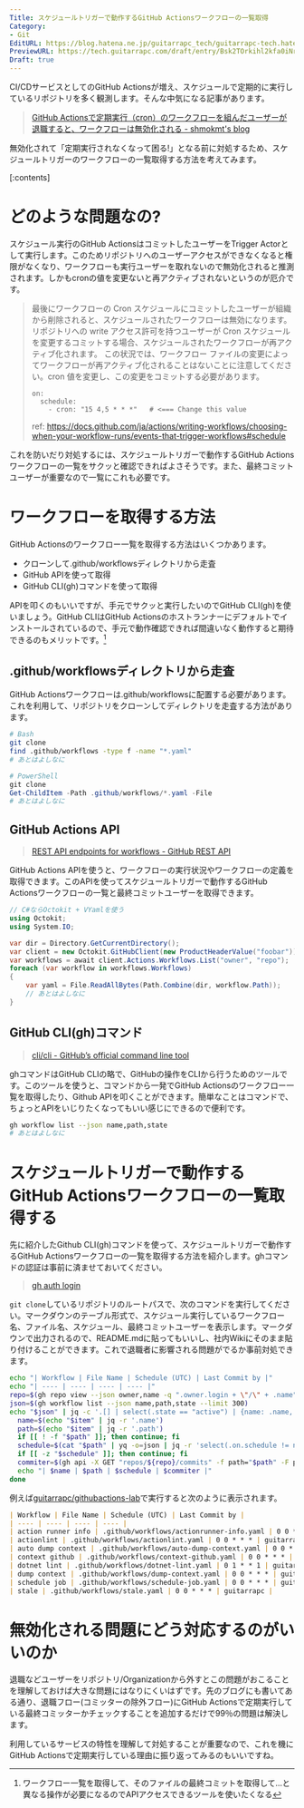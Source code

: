 ```yaml
---
Title: スケジュールトリガーで動作するGitHub Actionsワークフローの一覧取得
Category:
- Git
EditURL: https://blog.hatena.ne.jp/guitarrapc_tech/guitarrapc-tech.hatenablog.com/atom/entry/6802418398317954590
PreviewURL: https://tech.guitarrapc.com/draft/entry/Bsk2TOrkihl2kfa0iNr4wTjZdfc
Draft: true
---
```


CI/CDサービスとしてのGitHub Actionsが増え、スケジュールで定期的に実行しているリポジトリを多く観測します。そんな中気になる記事があります。

> [GitHub Actionsで定期実行（cron）のワークフローを組んだユーザーが退職すると、ワークフローは無効化される - shmokmt's blog](https://shmokmt.hatenablog.com/entry/2024/12/26/142250)

無効化されて「定期実行されなくなって困る!」となる前に対処するため、スケジュールトリガーのワークフローの一覧取得する方法を考えてみます。

[:contents]

# どのような問題なの?

スケジュール実行のGitHub ActionsはコミットしたユーザーをTrigger Actorとして実行します。このためリポジトリへのユーザーアクセスができなくなると権限がなくなり、ワークフローも実行ユーザーを取れないので無効化されると推測されます。しかもcronの値を変更ないと再アクティブされないというのが厄介です。

> 最後にワークフローの Cron スケジュールにコミットしたユーザーが組織から削除されると、スケジュールされたワークフローは無効になります。 リポジトリへの write アクセス許可を持つユーザーが Cron スケジュールを変更するコミットする場合、スケジュールされたワークフローが再アクティブ化されます。 この状況では、ワークフロー ファイルの変更によってワークフローが再アクティブ化されることはないことに注意してください。cron 値を変更し、この変更をコミットする必要があります。
>
> ```
> on:
>   schedule:
>     - cron: "15 4,5 * * *"   # <=== Change this value
> ```
> ref: https://docs.github.com/ja/actions/writing-workflows/choosing-when-your-workflow-runs/events-that-trigger-workflows#schedule

これを防いだり対処するには、スケジュールトリガーで動作するGitHub Actionsワークフローの一覧をサクッと確認できればよさそうです。また、最終コミットユーザーが重要なので一覧にこれも必要です。

# ワークフローを取得する方法

GitHub Actionsのワークフロー一覧を取得する方法はいくつかあります。

* クローンして.github/workflowsディレクトリから走査
* GitHub APIを使って取得
* GitHub CLI(gh)コマンドを使って取得

APIを叩くのもいいですが、手元でサクッと実行したいのでGitHub CLI(gh)を使いましょう。GitHub CLIはGitHub Actionsのホストランナーにデフォルトでインストールされているので、手元で動作確認できれば間違いなく動作すると期待できるのもメリットです。[^1]

## .github/workflowsディレクトリから走査

GitHub Actionsワークフローは.github/workflowsに配置する必要があります。これを利用して、リポジトリをクローンしてディレクトリを走査する方法があります。

```sh
# Bash
git clone
find .github/workflows -type f -name "*.yaml"
# あとはよしなに
```

```ps1
# PowerShell
git clone
Get-ChildItem -Path .github/workflows/*.yaml -File
# あとはよしなに
```

## GitHub Actions API

> [REST API endpoints for workflows - GitHub REST API](https://docs.github.com/en/rest/actions/workflows)

GitHub Actions APIを使うと、ワークフローの実行状況やワークフローの定義を取得できます。このAPIを使ってスケジュールトリガーで動作するGitHub Actionsワークフローの一覧と最終コミットユーザーを取得できます。

```cs
// C#ならOctokit + VYamlを使う
using Octokit;
using System.IO;

var dir = Directory.GetCurrentDirectory();
var client = new Octokit.GitHubClient(new ProductHeaderValue("foobar"));
var workflows = await client.Actions.Workflows.List("owner", "repo");
foreach (var workflow in workflows.Workflows)
{
    var yaml = File.ReadAllBytes(Path.Combine(dir, workflow.Path));
    // あとはよしなに
}
```

## GitHub CLI(gh)コマンド

> [cli/cli - GitHub’s official command line tool](https://github.com/cli/cli)

ghコマンドはGitHub CLIの略で、GitHubの操作をCLIから行うためのツールです。このツールを使うと、コマンドから一発でGitHub Actionsのワークフロー一覧を取得したり、Github APIを叩くことができます。簡単なことはコマンドで、ちょっとAPIをいじりたくなってもいい感じにできるので便利です。

```sh
gh workflow list --json name,path,state
# あとはよしなに
```

# スケジュールトリガーで動作するGitHub Actionsワークフローの一覧取得する

先に紹介したGithub CLI(gh)コマンドを使って、スケジュールトリガーで動作するGitHub Actionsワークフローの一覧を取得する方法を紹介します。ghコマンドの認証は事前に済ませておいてください。

> [gh auth login](https://cli.github.com/manual/gh_auth_login)

`git clone`しているリポジトリのルートパスで、次のコマンドを実行してください。マークダウンのテーブル形式で、スケジュール実行しているワークフロー名、ファイル名、スケジュール、最終コミットユーザーを表示します。マークダウンで出力されるので、README.mdに貼ってもいいし、社内Wikiにそのまま貼り付けることができます。これで退職者に影響される問題がでるか事前対処できます。

```sh
echo "| Workflow | File Name | Schedule (UTC) | Last Commit by |"
echo "| ---- | ---- | ---- | ---- |"
repo=$(gh repo view --json owner,name -q ".owner.login + \"/\" + .name")
json=$(gh workflow list --json name,path,state --limit 300)
echo "$json" | jq -c '.[] | select(.state == "active") | {name: .name, path: .path}' | sort | while read -r item; do
  name=$(echo "$item" | jq -r '.name')
  path=$(echo "$item" | jq -r '.path')
  if [[ ! -f "$path" ]]; then continue; fi
  schedule=$(cat "$path" | yq -o=json | jq -r 'select(.on.schedule != null) | [.on.schedule[].cron] | join("<br/>")')
  if [[ -z "$schedule" ]]; then continue; fi
  commiter=$(gh api -X GET "repos/${repo}/commits" -f path="$path" -F per_page=1 | jq -r ".[].committer.login")
  echo "| $name | $path | $schedule | $commiter |"
done
```

例えば[guitarrapc/githubactions-lab](https://github.com/guitarrapc/githubactions-lab)で実行すると次のように表示されます。

```markdown
| Workflow | File Name | Schedule (UTC) | Last Commit by |
| ---- | ---- | ---- | ---- |
| action runner info | .github/workflows/actionrunner-info.yaml | 0 0 * * * | guitarrapc |
| actionlint | .github/workflows/actionlint.yaml | 0 0 * * * | guitarrapc |
| auto dump context | .github/workflows/auto-dump-context.yaml | 0 0 * * * | guitarrapc |
| context github | .github/workflows/context-github.yaml | 0 0 * * * | guitarrapc |
| dotnet lint | .github/workflows/dotnet-lint.yaml | 0 1 * * 1 | guitarrapc |
| dump context | .github/workflows/dump-context.yaml | 0 0 * * * | guitarrapc |
| schedule job | .github/workflows/schedule-job.yaml | 0 0 * * * | guitarrapc |
| stale | .github/workflows/stale.yaml | 0 0 * * * | guitarrapc |
```

# 無効化される問題にどう対応するのがいいのか

退職などユーザーをリポジトリ/Organizationから外すとこの問題がおこることを理解しておけば大きな問題にはなりにくいはずです。先のブログにも書いてある通り、退職フロー(コミッターの除外フロー)にGitHub Actionsで定期実行している最終コミッターかチェックすることを追加するだけで99％の問題は解決します。

利用しているサービスの特性を理解して対処することが重要なので、これを機にGitHub Actionsで定期実行している理由に振り返ってみるのもいいですね。

[^1]: ワークフロー一覧を取得して、そのファイルの最終コミットを取得して...と異なる操作が必要になるのでAPIアクセスできるツールを使いたくなる
